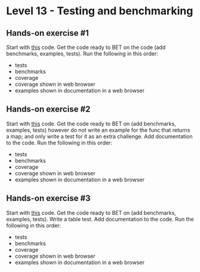 # Level 13 - Testing and benchmarking

## Hands-on exercise #1

Start with [this](https://github.com/GoesToEleven/go-programming/tree/master/code_samples/010-ninja-level-thirteen/01/starting-code) code. Get the code ready to BET on the code (add benchmarks, examples, tests).
Run the following in this order:

* tests
* benchmarks
* coverage
* coverage shown in web browser
* examples shown in documentation in a web browser

## Hands-on exercise #2

Start with [this](https://github.com/GoesToEleven/go-programming/tree/master/code_samples/010-ninja-level-thirteen/02/01-code-starting) code. Get the code ready to BET on (add benchmarks, examples, tests) however do not write an example for the func that returns a map; and only write a test for it as an extra challenge. Add documentation to the code. Run the following in this order:

* tests
* benchmarks
* coverage
* coverage shown in web browser
* examples shown in documentation in a web browser

## Hands-on exercise #3

Start with [this](https://github.com/GoesToEleven/go-programming/tree/master/code_samples/010-ninja-level-thirteen/03/01-code-starting) code. Get the code ready to BET on (add benchmarks, examples, tests). Write a table test. Add documentation to the code. Run the following in this order:

* tests
* benchmarks
* coverage
* coverage shown in web browser
* examples shown in documentation in a web browser
